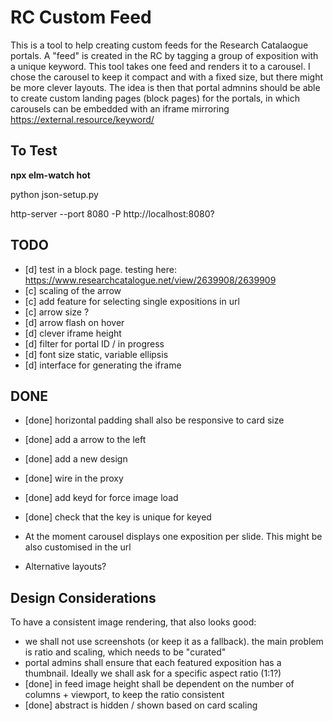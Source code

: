 # RC Custom Feed

This is a tool to help creating custom feeds for the Research Catalaogue portals. A "feed" is created in the RC by tagging a group of exposition with a unique keyword. This tool takes one feed and renders it to a carousel. I chose the carousel to keep it compact and with a fixed size, but there might be more clever layouts. The idea is then that portal admnins should be able to create custom landing pages (block pages) for the portals, in which carousels can be embedded with an iframe mirroring https://external.resource/keyword/

## To Test

__npx elm-watch hot__

python json-setup.py

http-server --port 8080 -P http://localhost:8080?



## TODO


- [d] test in a block page. testing here: https://www.researchcatalogue.net/view/2639908/2639909
- [c] scaling of the arrow
- [c] add feature for selecting single expositions in url
- [c] arrow size ?
- [d] arrow flash on hover
- [d] clever iframe height
- [d] filter for portal ID / in progress
- [d] font size static, variable ellipsis
- [d] interface for generating the iframe

## DONE

- [done] horizontal padding shall also be responsive to card size 
- [done] add a arrow to the left
- [done] add a new design
- [done] wire in the proxy
- [done] add keyd for force image load
- [done] check that the key is unique for keyed

- At the moment carousel displays one exposition per slide. This might be also customised in the url
- Alternative layouts?

## Design Considerations
To have a consistent image rendering, that also looks good:
- we shall not use screenshots (or keep it as a fallback). the main problem is ratio and scaling, which needs to be "curated"
- portal admins shall ensure that each featured exposition has a thumbnail. Ideally we shall ask for a specific aspect ratio (1:1?)
- [done] in feed image height shall be dependent on the number of columns + viewport, to keep the ratio consistent 
- [done] abstract is hidden / shown based on card scaling